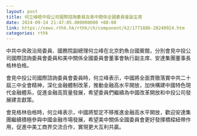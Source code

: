 ```yaml
---
layout: post
title: 何立峰晤中投公司國際諮詢委員及美中關係全國委員會副主席
date: 2024-09-24 21:47:05.000000000 +08:00
link: https://news.rthk.hk/rthk/ch/component/k2/1771886-20240924.htm
categories: rthk
---
```


中共中央政治局委員、國務院副總理何立峰在北京釣魚台國賓館，分別會見中投公司國際諮詢委員會委員和美中關係全國委員會董事會執行副主席、安達集團董事長格林伯格。

會見中投公司國際諮詢委員會委員時，何立峰表示，中國將全面貫徹落實中共二十屆三中全會精神，深化金融體制改革，推動金融高水平開放，加快構建中國特色現代金融體系，促進金融高質量發展，希望委員們繼續為中國改革開放和中投公司發展建言獻策。

會見格林伯格時，何立峰表示，中國將堅定不移推進金融高水平開放，歡迎安達集團繼續積極參與中國金融市場發展，希望美中關係全國委員會更好發揮橋樑紐帶作用，促進中美工商界交流合作，實現更大互利共贏。
